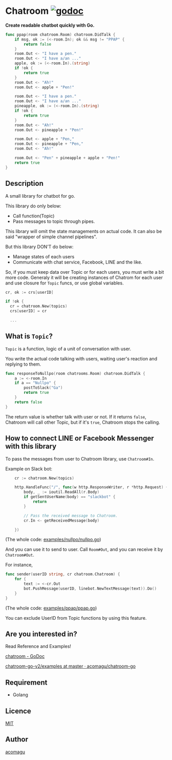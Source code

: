 Chatroom [![godoc](https://img.shields.io/badge/reference-godoc-blue.svg)](https://godoc.org/github.com/acomagu/chatroom-go-v2/chatroom)
========

__Create readable chatbot quickly with Go.__

```Go
func ppap(room chatroom.Room) chatroom.DidTalk {
	if msg, ok := (<-room.In); ok && msg != "PPAP" {
		return false
	}
	room.Out <- "I have a pen."
	room.Out <- "I have a/an ..."
	apple, ok := (<-room.In).(string)
	if !ok {
		return true
	}
	room.Out <- "Ah!"
	room.Out <- apple + "Pen!"

	room.Out <- "I have a pen."
	room.Out <- "I have a/an ..."
	pineapple, ok := (<-room.In).(string)
	if !ok {
		return true
	}
	room.Out <- "Ah!"
	room.Out <- pineapple + "Pen!"

	room.Out <- apple + "Pen,"
	room.Out <- pineapple + "Pen,"
	room.Out <- "Ah!"

	room.Out <- "Pen" + pineapple + apple + "Pen!"
	return true
}
```

## Description
A small library for chatbot for go.

This library do only below:
- Call function(Topic)
- Pass messages to topic through pipes.

This library will omit the state managements on actual code. It can also be said "wrapper of simple channel pipelines".

But this library DON'T do below:
- Manage states of each users
- Communicate with chat service, Facebook, LINE and the like.

So, if you must keep data over Topic or for each users, you must write a bit more code. Generaly it will be creating instances of Chatrom for each user and use closure for `Topic` funcs, or use global variables.

```Go
cr, ok := crs[userID]

if !ok {
  cr = chatroom.New(topics)
  crs[userID] = cr

  ...

```

## What is `Topic`?

`Topic` is a function, logic of a unit of conversation with user.

You write the actual code talking with users, waiting user's reaction and replying to them.

```Go
func responseToNullpo(room chatrooms.Room) chatroom.DidTalk {
	a := <-room.In
	if a == "Nullpo" {
		postToSlack("Ga")
		return true
	}
	return false
}
```

The return value is whether talk with user or not. If it returns `false`, Chatroom will call other Topic, but if it's `true`, Chatroom stops the calling.

## How to connect LINE or Facebook Messenger with this library

To pass the messages from user to Chatroom library, use `Chatroom#In`.

Example on Slack bot:

```Go
	cr := chatroom.New(topics)

	http.HandleFunc("/", func(w http.ResponseWriter, r *http.Request) {
		body, _ := ioutil.ReadAll(r.Body)
		if getSentUserName(body) == "slackbot" {
			return
		}

		// Pass the received message to Chatroom.
		cr.In <- getReceivedMessage(body)

	})
```

(The whole code: [examples/nullpo/nullpo.go](https://github.com/acomagu/chatroom-go-v2/blob/master/examples/nullpo/nullpo.go))


And you can use it to send to user. Call `Room#Out`, and you can receive it by `Chatroom#Out`.

For instance,

```Go
func sender(userID string, cr chatroom.Chatroom) {
	for {
		text := <-cr.Out
		bot.PushMessage(userID, linebot.NewTextMessage(text)).Do()
	}
}
```

(The whole code: [examples/ppap/ppap.go](https://github.com/acomagu/chatroom-go-v2/blob/master/examples/ppap/ppap.go))

You can exclude UserID from Topic functions by using this feature.

## Are you interested in?

Read Reference and Examples!

[chatroom - GoDoc](https://godoc.org/github.com/acomagu/chatroom-go-v2/chatroom)

[chatroom-go-v2/examples at master · acomagu/chatroom-go](https://github.com/acomagu/chatroom-go-v2/tree/master/examples)

## Requirement
- Golang

## Licence

[MIT](https://github.com/tcnksm/tool/blob/master/LICENCE)

## Author

[acomagu](https://github.com/acomagu)
